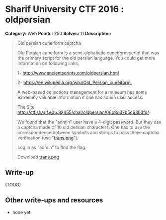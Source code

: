 # Sharif University CTF 2016 : oldpersian

**Category:** Web
**Points:** 250
**Solves:** 11
**Description:**

> Old persian cuneiform captcha
> 
> Old Persian cuneiform is a semi-alphabetic cuneiform script that was the primary script for the old persian language. You could get more information on following links, 
> 
> 1- <http://www.ancientscripts.com/oldpersian.html> 
> 
> 2- <https://en.wikipedia.org/wiki/Old_Persian_cuneiform.> 
> 
> 
> A web-based collections management for a museum has some extremely valuable information if one has admin user access. 
> 
> The Site <http://ctf.sharif.edu:32455/chal/oldpersian/06b8d37b5c6303fd/>
> 
> 
> We found that the "admin" user have a 4-digit password. But they use a captcha made of 10 old persian characters. One has to use the correspondence between symbols and strings to pass theye captcha verification (use "[trans.png](./trans.png)"). 
> 
> Log in as "admin" to find the flag.
> 
> Download [trans.png](./trans.png)


## Write-up

(TODO)

## Other write-ups and resources

* none yet
